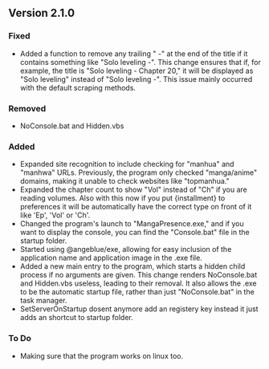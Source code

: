 ## Version 2.1.0

### Fixed
- Added a function to remove any trailing " -" at the end of the title if it contains something like "Solo leveling -". This change ensures that if, for example, the title is "Solo leveling - Chapter 20," it will be displayed as "Solo leveling" instead of "Solo leveling -". This issue mainly occurred with the default scraping methods.


### Removed
- NoConsole.bat and Hidden.vbs

### Added
- Expanded site recognition to include checking for "manhua" and "manhwa" URLs. Previously, the program only checked "manga/anime" domains, making it unable to check websites like "topmanhua."
- Expanded the chapter count to show "Vol" instead of "Ch" if you are reading volumes. Also with this now if you put {installment} to preferences it will be automatically have the correct type on front of it like 'Ep', 'Vol' or 'Ch'.
- Changed the program's launch to "MangaPresence.exe," and if you want to display the console, you can find the "Console.bat" file in the startup folder.
- Started using @angeblue/exe, allowing for easy inclusion of the application name and application image in the .exe file.
- Added a new main entry to the program, which starts a hidden child process if no arguments are given. This change renders NoConsole.bat and Hidden.vbs useless, leading to their removal. It also allows the .exe to be the automatic startup file, rather than just "NoConsole.bat" in the task manager.
- SetServerOnStartup dosent anymore add an registery key instead it just adds an shortcut to startup folder.

### To Do
- Making sure that the program works on linux too.
